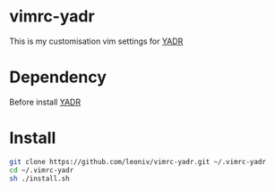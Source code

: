 # vimrc-yadr

This is my customisation vim settings for [YADR](https://github.com/skwp/dotfiles)

# Dependency

Before install [YADR](https//github.com/skwp/dotfiles)

# Install

```bash
git clone https://github.com/leoniv/vimrc-yadr.git ~/.vimrc-yadr
cd ~/.vimrc-yadr
sh ./install.sh
```
